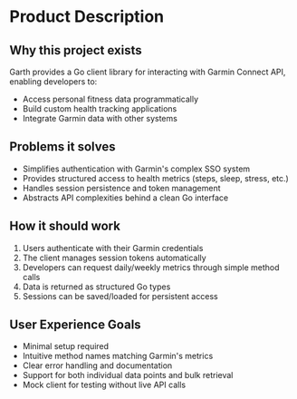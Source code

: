 # Product Description

## Why this project exists
Garth provides a Go client library for interacting with Garmin Connect API, enabling developers to:
- Access personal fitness data programmatically
- Build custom health tracking applications
- Integrate Garmin data with other systems

## Problems it solves
- Simplifies authentication with Garmin's complex SSO system
- Provides structured access to health metrics (steps, sleep, stress, etc.)
- Handles session persistence and token management
- Abstracts API complexities behind a clean Go interface

## How it should work
1. Users authenticate with their Garmin credentials
2. The client manages session tokens automatically
3. Developers can request daily/weekly metrics through simple method calls
4. Data is returned as structured Go types
5. Sessions can be saved/loaded for persistent access

## User Experience Goals
- Minimal setup required
- Intuitive method names matching Garmin's metrics
- Clear error handling and documentation
- Support for both individual data points and bulk retrieval
- Mock client for testing without live API calls